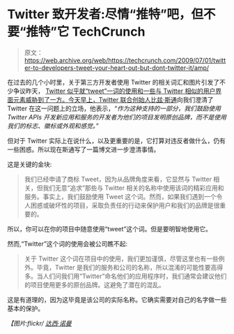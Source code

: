 # Twitter 致开发者:尽情“推特”吧，但不要“推特”它 TechCrunch

> 原文：<https://web.archive.org/web/https://techcrunch.com/2009/07/01/twitter-to-developers-tweet-your-heart-out-but-dont-twitter-it/amp/>

 <amp-img class="vertical alignright size-full wp-image-78564 amp-wp-enforced-sizes i-amphtml-layout-intrinsic i-amphtml-layout-size-defined" title="3213679186_4678fd1bfc" src="https://web.archive.org/web/20230220053151im_/https://techcrunch.com/wp-content/uploads/2009/07/3213679186_4678fd1bfc.jpg" alt="3213679186_4678fd1bfc" layout="intrinsic" i-amphtml-layout="intrinsic"><i-amphtml-sizer class="i-amphtml-sizer"></i-amphtml-sizer></amp-img> 在过去的几个小时里，关于第三方开发者使用 Twitter 的相关词汇和图片引发了不少争议昨天， [Twitter 似乎就“tweet”一词的使用和一些与 Twitter 相似的用户界面元素威胁到了一方。今天早上，Twitter 联合创始人](https://web.archive.org/web/20230220053151/https://techcrunch.com/2009/07/01/twitter-grows-uncomfortable-with-the-use-of-the-word-tweet-in-applications/)[比兹·斯通](https://web.archive.org/web/20230220053151/http://www.crunchbase.com/person/biz-stone)向我们澄清了 Twitter 在这一问题上的立场，他表示，*“作为这种支持的一部分，我们鼓励使用 Twitter APIs 开发新应用和服务的开发者为他们的项目发明原创品牌，而不是使用我们的标志、徽标或外观和感觉。”*

但对于 Twitter 实际上在说什么，以及更重要的是，它打算对违反者做什么，仍有一些困惑。所以现在斯通写了一篇博文进一步澄清事情。

这是关键的金块:

> 我们已经申请了商标 Tweet，因为从品牌角度来看，它显然与 Twitter 相关，但我们无意“追求”那些与 Twitter 相关的名称中使用该词的精彩应用和服务。事实上，我们鼓励使用 Tweet 这个词。然而，如果我们遇到一个令人困惑或破坏性的项目，采取负责任的行动来保护用户和我们的品牌是很重要的。

所以，你可以在你的项目中随意使用“tweet”这个词。但是要明智地使用它。

然而,“Twitter”这个词的使用会被公司瞧不起:

> 关于 Twitter 这个词在项目中的使用，我们更加谨慎，尽管这里也有一些例外。毕竟，Twitter 是我们的服务和公司的名称，所以混淆的可能性要高得多。当人们问我们用“Twitter”命名他们的应用程序时，我们通常会建议他们的项目使用更多的原创品牌。这避免了潜在的混乱。

这是有道理的，因为这毕竟是该公司的实际名称。它确实需要对自己的名字做一些基本的保护。

*【图片:flickr/ [达西·诺曼](https://web.archive.org/web/20230220053151/http://www.flickr.com/photos/dnorman/3213679186/)*

<amp-analytics data-credentials="include" class="i-amphtml-layout-fixed i-amphtml-layout-size-defined" i-amphtml-layout="fixed"></amp-analytics>